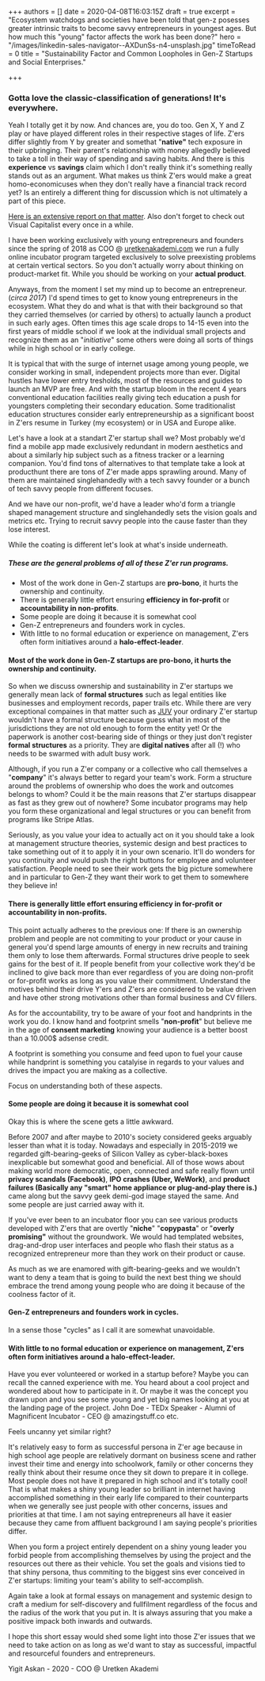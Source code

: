 +++
authors = []
date = 2020-04-08T16:03:15Z
draft = true
excerpt = "Ecosystem watchdogs and societies have been told that gen-z posesses greater intrinsic traits to become savvy entrepreneurs in youngest ages. But how much this \"young\" factor affects the work has been done?"
hero = "/images/linkedin-sales-navigator--AXDunSs-n4-unsplash.jpg"
timeToRead = 0
title = "Sustainability Factor and Common Loopholes in Gen-Z Startups and Social Enterprises."

+++
### Gotta love the classic-classification of generations! It's everywhere.

Yeah I totally get it by now. And chances are, you do too. Gen X, Y and Z play or have played different roles in their respective stages of life. Z'ers differ slightly from Y by greater and somethat "**native"** tech exposure in their upbringing. Their parent's relationship with money allegedly believed to take a toll in their way of spending and saving habits. And there is this **experience** vs **savings** claim which I don't really think it's something really stands out as an argument. What makes us think Z'ers would make a great homo-economicuses when they don't really have a financial track record yet? Is an entirely a different thing for discussion which is not ultimately a part of this piece.

[Here is an extensive report on that matter](https://www.visualcapitalist.com/meet-generation-z-the-newest-member-to-the-workforce/). Also don't forget to check out Visual Capitalist every once in a while.

I have been working exclusively with young entrepreneurs and founders since the spring of 2018 as COO @ [uretkenakademi.com](https://uretkenakademi.com) we run a fully online incubator program targeted exclusively to solve preexisting problems at certain vertical sectors. So you don't actually worry about thinking on product-market fit. While you should be working on your **actual product**.

Anyways, from the moment I set my mind up to become an entrepreneur. (_circa 2017_) I'd spend times to get to know young entrepreneurs in the ecosystem. What they do and what is that with their background so that they carried themselves (or carried by others) to actually launch a product in such early ages. Often times this age scale drops to 14-15 even into the first years of middle school if we look at the individual small projects and recognize them as an "_initiative_" some others were doing all sorts of things while in high school or in early college.

It is typical that with the surge of internet usage among young people, we consider working in small, independent projects more than ever. Digital hustles have lower entry tresholds, most of the resources and guides to launch an MVP are free. And with the startup bloom in the recent 4 years conventional education facilities really giving tech education a push for youngsters completing their secondary education. Some traditionalist education structures consider early entrepreneurship as a significant boost in Z'ers resume in Turkey (my ecosystem) or in USA and Europe alike.

Let's have a look at a standart Z'er startup shall we? Most probably we'd find a mobile app made exclusively redundant in modern aesthetics and about a similarly hip subject such as a fitness tracker or a learning companion. You'd find tons of alternatives to that template take a look at producthunt there are tons of Z'er made apps sprawling around. Many of them are maintained singlehandedly with a tech savvy founder or a bunch of tech savvy people from different focuses.

And we have our non-profit, we'd have a leader who'd form a triangle shaped management structure and singlehandedly sets the vision goals and metrics etc. Trying to recruit savvy people into the cause faster than they lose interest.

While the coating is different let's look at what's inside underneath.

##### These are the general problems of all of these Z'er run programs.

* Most of the work done in Gen-Z startups are **pro-bono**, it hurts the ownership and continuity.
* There is generally little effort ensuring **efficiency in for-profit** or **accountability in non-profits**.
* Some people are doing it because it is somewhat cool
* Gen-Z entrepreneurs and founders work in cycles.
* With little to no formal education or experience on management, Z'ers often form initiatives around a **halo-effect-leader**.

#### Most of the work done in Gen-Z startups are **pro-bono**, it hurts the ownership and continuity.

So when we discuss ownership and sustainability in Z'er startups we generally mean lack of **formal structures** such as legal entities like businesses and employment records, paper trails etc. While there are very exceptional compaines in that matter such as [JUV](https://juvconsulting.com) your ordinary Z'er startup wouldn't have a formal structure because guess what in most of the jurisdictions they are not old enough to form the entity yet! Or the paperwork is another cost-bearing side of things or they just don't register **formal structures** as a priority. They are **digital natives** after all (!) who needs to be swarmed with adult busy work.

Although, if you run a Z'er company or a collective who call themselves a "**company**" it's always better to regard your team's work. Form a structure around the problems of ownership who does the work and outcomes belongs to whom? Could it be the main reasons that Z'er startups disappear as fast as they grew out of nowhere? Some incubator programs may help you form these organizational and legal structures or you can benefit from programs like Stripe Atlas.

Seriously, as you value your idea to actually act on it you should take a look at management structure theories, systemic design and best practices to take something out of it to apply it in your own scenario. It'll do wonders for you continuity and would push the right buttons for employee and volunteer satisfaction. People need to see their work gets the big picture somewhere and in particular to Gen-Z they want their work to get them to somewhere they believe in!

#### There is generally little effort ensuring **efficiency in for-profit** or **accountability in non-profits**.

This point actually adheres to the previous one: If there is an ownership problem and people are not commiting to your product or your cause in general you'd spend large amounts of energy in new recruits and training them only to lose them afterwards. Formal structures drive people to seek gains for the best of it. If people benefit from your collective work they'd be inclined to give back more than ever regardless of you are doing non-profit or for-profit works as long as you value their commitment. Understand the motives behind their drive Y'ers and Z'ers are considered to be value driven and have other strong motivations other than formal business and CV fillers.

As for the accountability, try to be aware of your foot and handprints in the work you do. I know hand and footprint smells "**non-profit**" but believe me in the age of **consent marketing** knowing your audience is a better boost than a 10.000$ adsense credit.

A footprint is something you consume and feed upon to fuel your cause while handprint is something you catalyise in regards to your values and drives the impact you are making as a collective.

Focus on understanding both of these aspects.

#### Some people are doing it because it is somewhat cool

Okay this is where the scene gets a little awkward.

Before 2007 and after maybe to 2010's society considered geeks arguably lesser than what it is today. Nowadays and especially in 2015-2019 we regarded gift-bearing-geeks of Silicon Valley as cyber-black-boxes inexplicable but somewhat good and beneficial. All of those wows about making world more democratic, open, connected and safe really flown until **privacy scandals (Facebook)**, **IPO crashes (Uber, WeWork)**, and **product failures (Basically any "smart" home appliance or plug-and-play there is.)** came along but the savvy geek demi-god image stayed the same. And some people are just carried away with it.

If you've ever been to an incubator floor you can see various products developed with Z'ers that are overtly "**niche**" "**copypasta**" or "**overly promising"** without the groundwork. We would had templated websites, drag-and-drop user interfaces and people who flash their status as a recognized entrepreneur more than they work on their product or cause.

As much as we are enamored with gift-bearing-geeks and we wouldn't want to deny a team that is going to build the next best thing we should embrace the trend among young people who are doing it because of the coolness factor of it.

#### Gen-Z entrepreneurs and founders work in cycles.

In a sense those "cycles" as I call it are somewhat unavoidable. 

#### With little to no formal education or experience on management, Z'ers often form initiatives around a **halo-effect-leader**.

Have you ever volunteered or worked in a startup before? Maybe you can recall the canned experience with me. You heard about a cool project and wondered about how to participate in it. Or maybe it was the concept you drawn upon and you see some young and yet big names looking at you at the landing page of the project. John Doe - TEDx Speaker - Alumni of Magnificent Incubator - CEO @ amazingstuff.co etc.

Feels uncanny yet similar right?

It's relatively easy to form as successful persona in Z'er age because in high school age people are relatively dormant on business scene and rather invest their time and energy into schoolwork, family or other concerns they really think about their resume once they sit down to prepare it in college. Most people does not have it prepared in high school and it's totally cool! That is what makes a shiny young leader so brilliant in internet having accomplished something in their early life compared to their counterparts when we generally see just people with other concerns, issues and priorities at that time. I am not saying entrepreneurs all have it easier because they came from affluent background I am saying people's priorities differ.

When you form a project entirely dependent on a shiny young leader you forbid people from accomplishing themselves by using the project and the resources out there as their vehicle. You set the goals and visions tied to that shiny persona, thus commiting to the biggest sins ever conceived in Z'er startups: limiting your team's ability to self-accomplish.

Again take a look at formal essays on management and systemic design to craft a medium for self-discovery and fullfilment regardless of the focus and the radius of the work that you put in. It is always assuring that you make a positive impack both inwards and outwards.

I hope this short essay would shed some light into those Z'er issues that we need to take action on as long as we'd want to stay as successful, impactful and resourceful founders and entrepreneurs.

Yigit Askan - 2020 - COO @ Uretken Akademi